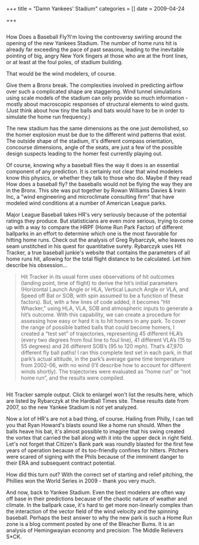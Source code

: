 +++
title = "Damn Yankees' Stadium"
categories = []
date = 2009-04-24


+++


<img src="https://www.fractalog.com/jpg/baseballaero.jpg" alt="" />

How Does a Baseball Fly?I'm loving the controversy swirling around the opening of the new Yankees Stadium. The number of home runs hit is already far exceeding the pace of past seasons, leading to the inevitable pointing of big, angry New York fingers at those who are at the front lines, or at least at the foul poles, of stadium building.

That would be the wind modelers, of course.

Give them a Bronx break. The complexities involved in predicting airflow over such a complicated shape are staggering. Wind tunnel simulations using scale models of the stadium can only provide so much information - mostly about macroscopic responses of structural elements to wind gusts. (Just think about how tiny the balls and bats would have to be in order to simulate the home run frequency.)

The new stadium has the same dimensions as the one just demolished, so the homer explosion must be due to the different wind patterns that exist. The outside shape of the stadium, it's different compass orientation, concourse dimensions, angle of the seats, are just a few of the possible design suspects leading to the homer fest currently playing out.

Of course, knowing why a baseball flies the way it does is an essential component of any prediction. It is certainly not clear that wind modelers know this physics, or whether they talk to those who do. Maybe if they read How does a baseball fly? the baseballs would not be flying the way they are in the Bronx. This site was put together by Rowan Williams Davies &amp; Irwin Inc, a "wind engineering and microclimate consulting firm" that have modeled wind conditions at a number of American League parks.

Major League Baseball takes HR's very seriously because of the potential ratings they produce. But statisticians are even more serious, trying to come up with a way to compare the HRPF (Home Run Park Factor) of different ballparks in an effort to determine which one is the most favorable for hitting home runs. Check out the analysis of Greg Rybarczyk, who leaves no seam unstitched in his quest for quantitative surety. Rybarczyk uses Hit Tracker, a true baseball junkie's website that contains the parameters of all home runs hit, allowing for the total flight distance to be calculated. Let him describe his obsession...

<blockquote>
Hit Tracker in its usual form uses observations of hit outcomes (landing point, time of flight) to derive the hit&rsquo;s initial parameters (Horizontal Launch Angle or HLA, Vertical Launch Angle or VLA, and Speed off Bat or SOB, with spin assumed to be a function of these factors). But, with a few lines of code added, it becomes "Hit Whacker," using HLA, VLA, SOB and atmospheric inputs to generate a hit&rsquo;s outcome. With this capability, we can create a procedure for assessing how easy or hard it is to hit homers in any park.  To cover the range of possible batted balls that could become homers, I created a &ldquo;test set&rdquo; of trajectories, representing 45 different HLA&rsquo;s (every two degrees from foul line to foul line), 41 different VLA&rsquo;s (15 to 55 degrees) and 26 different SOB&rsquo;s (95 to 120 mph). That&rsquo;s 47,970 different fly ball paths! I ran this complete test set in each park, in that park&rsquo;s actual altitude, in the park&rsquo;s average game time temperature from 2002-06, with no wind (I&rsquo;ll describe how to account for different winds shortly). The trajectories were evaluated as &ldquo;home run&rdquo; or &ldquo;not home run&rdquo;, and the results were compiled.
</blockquote>

<img src="https://www.fractalog.com/jpg/583047-2970798-thumbnail.jpg" alt="" />

Hit Tracker sample output. Click to enlargeI won't list the results here, which are listed by Rybarczyk at the Hardball Times site. These results date from 2007, so the new Yankee Stadium is not yet analyzed.

Now a lot of HR's are not a bad thing, of course. Hailing from Philly, I can tell you that Ryan Howard's blasts sound like a home run should. When the balls heave his bat, it's almost possible to imagine that his swing created the vortex that carried the ball along with it into the upper deck in right field. Let's not forget that Citizen's Bank park was roundly blasted for the first few years of operation because of its too-friendly confines for hitters. Pitchers were scared of signing with the Phils because of the imminent danger to their ERA and subsequent contract potential.

How did this turn out? With the correct set of starting and relief pitching, the Phillies won the World Series in 2009 - thank you very much.

And now, back to Yankee Stadium. Even the best modelers are often way off base in their predictions because of the chaotic nature of weather and climate. In the ballpark case, it's hard to get more non-linearly complex than the interaction of the vector field of the wind velocity and the spinning baseball. Perhaps the best answer to why the new park is such a Home Run zone is a blog comment posted by one of the Bleacher Bums. It is an analysis of Hemingwayian economy and precision: The Middle Relievers S*CK.
